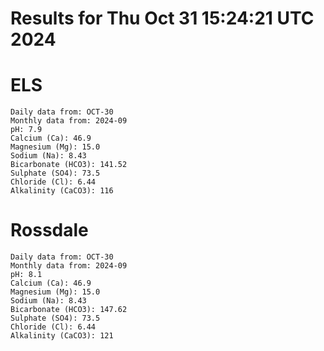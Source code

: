 # Results for Thu Oct 31 15:24:21 UTC 2024
# ELS
```
Daily data from: OCT-30
Monthly data from: 2024-09
pH: 7.9
Calcium (Ca): 46.9
Magnesium (Mg): 15.0
Sodium (Na): 8.43
Bicarbonate (HCO3): 141.52
Sulphate (SO4): 73.5
Chloride (Cl): 6.44
Alkalinity (CaCO3): 116
```
# Rossdale
```
Daily data from: OCT-30
Monthly data from: 2024-09
pH: 8.1
Calcium (Ca): 46.9
Magnesium (Mg): 15.0
Sodium (Na): 8.43
Bicarbonate (HCO3): 147.62
Sulphate (SO4): 73.5
Chloride (Cl): 6.44
Alkalinity (CaCO3): 121
```
